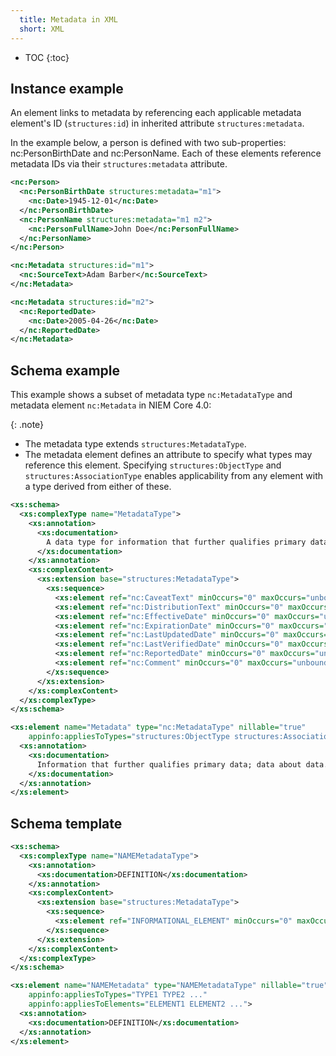 ```yaml
---
  title: Metadata in XML
  short: XML
---
```


- TOC
{:toc}

## Instance example

An element links to metadata by referencing each applicable metadata element's ID (`structures:id`) in inherited attribute `structures:metadata`.

In the example below, a person is defined with two sub-properties: nc:PersonBirthDate and nc:PersonName.  Each of these elements reference metadata IDs via their `structures:metadata` attribute.

```xml
<nc:Person>
  <nc:PersonBirthDate structures:metadata="m1">
    <nc:Date>1945-12-01</nc:Date>
  </nc:PersonBirthDate>
  <nc:PersonName structures:metadata="m1 m2">
    <nc:PersonFullName>John Doe</nc:PersonFullName>
  </nc:PersonName>
</nc:Person>

<nc:Metadata structures:id="m1">
  <nc:SourceText>Adam Barber</nc:SourceText>
</nc:Metadata>

<nc:Metadata structures:id="m2">
  <nc:ReportedDate>
    <nc:Date>2005-04-26</nc:Date>
  </nc:ReportedDate>
</nc:Metadata>
```

## Schema example

This example shows a subset of metadata type `nc:MetadataType` and metadata element `nc:Metadata` in NIEM Core 4.0:

{: .note}
- The metadata type extends `structures:MetadataType`.
- The metadata element defines an attribute to specify what types may reference this element.  Specifying `structures:ObjectType` and `structures:AssociationType` enables applicability from any element with a type derived from either of these.

```xml
<xs:schema>
  <xs:complexType name="MetadataType">
    <xs:annotation>
      <xs:documentation>
        A data type for information that further qualifies primary data; data about data.
      </xs:documentation>
    </xs:annotation>
    <xs:complexContent>
      <xs:extension base="structures:MetadataType">
        <xs:sequence>
          <xs:element ref="nc:CaveatText" minOccurs="0" maxOccurs="unbounded"/>
          <xs:element ref="nc:DistributionText" minOccurs="0" maxOccurs="unbounded"/>
          <xs:element ref="nc:EffectiveDate" minOccurs="0" maxOccurs="unbounded"/>
          <xs:element ref="nc:ExpirationDate" minOccurs="0" maxOccurs="unbounded"/>
          <xs:element ref="nc:LastUpdatedDate" minOccurs="0" maxOccurs="unbounded"/>
          <xs:element ref="nc:LastVerifiedDate" minOccurs="0" maxOccurs="unbounded"/>
          <xs:element ref="nc:ReportedDate" minOccurs="0" maxOccurs="unbounded"/>
          <xs:element ref="nc:Comment" minOccurs="0" maxOccurs="unbounded"/>
        </xs:sequence>
      </xs:extension>
    </xs:complexContent>
  </xs:complexType>
</xs:schema>

<xs:element name="Metadata" type="nc:MetadataType" nillable="true"
    appinfo:appliesToTypes="structures:ObjectType structures:AssociationType">
  <xs:annotation>
    <xs:documentation>
      Information that further qualifies primary data; data about data.
    </xs:documentation>
  </xs:annotation>
</xs:element>
```

## Schema template

```xml
<xs:schema>
  <xs:complexType name="NAMEMetadataType">
    <xs:annotation>
      <xs:documentation>DEFINITION</xs:documentation>
    </xs:annotation>
    <xs:complexContent>
      <xs:extension base="structures:MetadataType">
        <xs:sequence>
          <xs:element ref="INFORMATIONAL_ELEMENT" minOccurs="0" maxOccurs="unbounded"/>
        </xs:sequence>
      </xs:extension>
    </xs:complexContent>
  </xs:complexType>
</xs:schema>

<xs:element name="NAMEMetadata" type="NAMEMetadataType" nillable="true"
    appinfo:appliesToTypes="TYPE1 TYPE2 ..."
    appinfo:appliesToElements="ELEMENT1 ELEMENT2 ...">
  <xs:annotation>
    <xs:documentation>DEFINITION</xs:documentation>
  </xs:annotation>
</xs:element>
```
